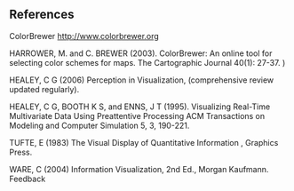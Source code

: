 ## References

ColorBrewer http://www.colorbrewer.org

HARROWER, M. and C. BREWER (2003). ColorBrewer: An online tool for selecting color schemes for maps. The Cartographic Journal 40(1): 27-37. )

HEALEY, C G (2006) Perception in Visualization, (comprehensive review updated regularly).

HEALEY, C G, BOOTH K S, and ENNS, J T (1995). Visualizing Real-Time Multivariate Data Using Preattentive Processing ACM Transactions on Modeling and Computer Simulation 5, 3, 190-221.

TUFTE, E (1983) The Visual Display of Quantitative Information , Graphics Press.

WARE, C (2004) Information Visualization, 2nd Ed., Morgan Kaufmann.
Feedback
